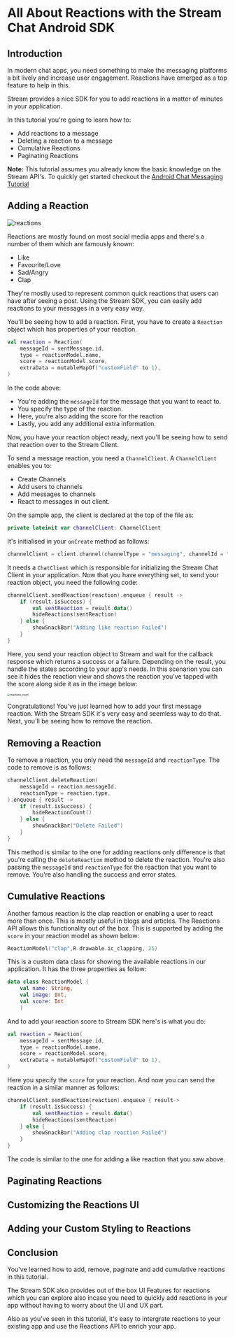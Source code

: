 # All About Reactions with the Stream Chat Android SDK



## Introduction

In modern chat apps, you need something to make the messaging platforms a bit lively and increase user engagement. Reactions have emerged as a top feature to help in this.

Stream provides a nice SDK for you to add reactions in a matter of minutes in your application. 

In this tutorial you're going to learn how to:

- Add reactions to a message
- Deleting a reaction to a message
- Cumulative Reactions
- Paginating Reactions

**Note:** This tutorial assumes you already know the basic knowledge on the Stream API's. To quickly get started checkout the [Android Chat Messaging Tutorial](https://getstream.io/tutorials/android-chat/#kotlin)

## Adding a Reaction

![reactions](/Users/harun/AndroidStudioProjects/StreamReactions/images/reactions.png)

Reactions are mostly found on most social media apps and there's a number of them which are famously known:

- Like
- Favourite/Love
- Sad/Angry
- Clap

They're mostly used to represent common quick reactions that users can have after seeing a post.  Using the Stream SDK, you can easily add reactions to your messages in a very easy way.

You'll be seeing how to add a reaction. First, you have to create a <code>Reaction</code> object which has properties of your reaction.

```Kotlin
val reaction = Reaction(
    messageId = sentMessage.id,
    type = reactionModel.name,
    score = reactionModel.score,
    extraData = mutableMapOf("customField" to 1),
)
```

In the code above:

- You're adding the <code>messageId</code> for the message that you want to react to.
- You specify the type of the reaction.
- Here, you're also adding the score for the reaction
- Lastly, you add any additional extra information.

Now, you have your reaction object ready, next you'll be seeing how to send that reaction over to the Stream Client.

To send a message reaction, you need a <code>ChannelClient</code>. A <code>ChannelClient</code> enables you to:

- Create Channels
- Add users to channels
- Add messages to channels
- React to messages in out client.

On the sample app, the client is declared at the top of the file as:

```Kotlin
private lateinit var channelClient: ChannelClient
```

It's initialised in your <code>onCreate</code> method as follows:

```kotlin
channelClient = client.channel(channelType = "messaging", channelId = "general")
```

It needs a <code>ChatClient</code> which is responsible for initializing the Stream Chat Client in your application. Now that you have everything set, to send your reaction object, you need the following code:

```Kotlin
channelClient.sendReaction(reaction).enqueue { result ->
    if (result.isSuccess) {
        val sentReaction = result.data()
        hideReactions(sentReaction)
    } else {
        showSnackBar("Adding like reaction Failed")
    }
}
```

Here, you send your reaction object to Stream and wait for the callback response which returns a success or a failure. Depending on the result, you handle the states according to your app's needs. In this scenarion you can see it hides the reaction view and shows the reaction you've tapped with the score along side it as in the image below:

<img src="/Users/harun/AndroidStudioProjects/StreamReactions/images/reactions_count.png" alt="reactions_count" style="zoom:40%;" />

Congratulations! You've just learned how to add your first message reaction. With the Stream SDK it's very easy and seemless way to do that. Next, you'll be seeing how to remove the reaction.

## Removing a Reaction

To remove a reaction, you only need the <code>messageId</code> and <code>reactionType</code>. The code to remove is as follows:

```Kotlin
channelClient.deleteReaction(
    messageId = reaction.messageId,
    reactionType = reaction.type,
).enqueue { result ->
    if (result.isSuccess) {
        hideReactionCount()
    } else {
        showSnackBar("Delete Failed")
    }
}
```

This method is similar to the one for adding reactions only difference is that you're calling the <code>deleteReaction</code> method to delete the reaction. You're also passing the <code>messageId</code> and <code>reactionType</code> for the reaction that you want to remove. You're also handling the success and error states.

## Cumulative Reactions

Another famous reaction is the clap reaction or enabling a user to react more than once. This is mostly useful in blogs and articles. The Reactions API allows this functionality out of the box. This is supported by adding the <code>score</code> in your reaction model as shown below:

```Kotlin
ReactionModel("clap",R.drawable.ic_clapping, 25)
```

This is a custom data class for showing the available reactions in our application. It has the three properties as follow:

```Kotlin
data class ReactionModel (
    val name: String,
    val image: Int,
    val score: Int
    )
```

And to add your reaction score to Stream SDK here's is what you do:

```Kotlin
val reaction = Reaction(
    messageId = sentMessage.id,
    type = reactionModel.name,
    score = reactionModel.score,
    extraData = mutableMapOf("customField" to 1),
)
```

Here you specify the <code>score</code> for your reaction. And now you can send the reaction in a similar manner as follows:

```kotlin
channelClient.sendReaction(reaction).enqueue { result->
    if (result.isSuccess) {
        val sentReaction = result.data()
        hideReactions(sentReaction)
    } else {
        showSnackBar("Adding clap reaction Failed")
    }
}
```

The code is similar to the one for adding a like reaction that you saw above.

## Paginating Reactions

## Customizing the Reactions UI

## Adding your Custom Styling to Reactions





## Conclusion

You've learned how to add, remove, paginate and add cumulative reactions in this tutorial. 

The Stream SDK also provides out of the box UI Features for reactions which you can explore also incase you need to quickly add reactions in your app without having to worry about the UI and UX part. 

Also as you've seen in this tutorial, it's easy to intergrate reactions to your existing app and use the Reactions API to enrich your app.

